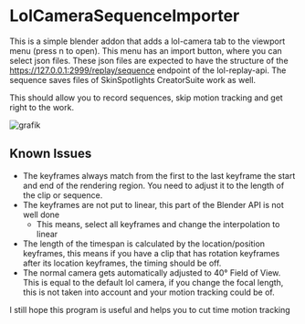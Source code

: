# LolCameraSequenceImporter

This is a simple blender addon that adds a lol-camera tab to the viewport menu (press n to open). This menu has an import button, where you can select json files. These json files are expected to have the structure of the https://127.0.0.1:2999/replay/sequence endpoint of the lol-replay-api. The sequence saves files of SkinSpotlights CreatorSuite work as well.

This should allow you to record sequences, skip motion tracking and get right to the work.

![grafik](https://user-images.githubusercontent.com/41740705/208783617-1d4d9136-8873-4972-8645-d84f74c12d7a.png)

## Known Issues 
- The keyframes always match from the first to the last keyframe the start and end of the rendering region. You need to adjust it to the length of the clip or sequence. 
- The keyframes are not put to linear, this part of the Blender API is not well done
  - This means, select all keyframes and change the interpolation to linear
- The length of the timespan is calculated by the location/position keyframes, this means if you have a clip that has rotation keyframes after its location keyframes, the timing should be off.
- The normal camera gets automatically adjusted to 40° Field of View. This is equal to the default lol camera, if you change the focal length, this is not taken into account and your motion tracking could be of.

I still hope this program is useful and helps you to cut time motion tracking
